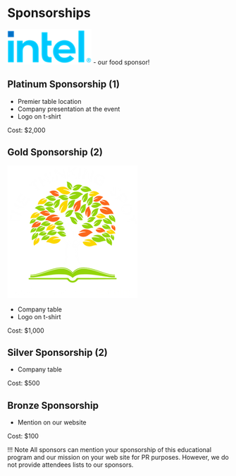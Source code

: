 # Sponsorships

![Intel Logo](./img/intel.png) - our food sponsor!

## Platinum Sponsorship (1)

* Premier table location
* Company presentation at the event
* Logo on t-shirt

Cost: $2,000

## Gold Sponsorship (2)

![](./img/thinking-spot-logo.webp)

* Company table
* Logo on t-shirt

Cost: $1,000

## Silver Sponsorship (2)

* Company table

Cost: $500

## Bronze Sponsorship

* Mention on our website

Cost: $100

!!! Note
    All sponsors can mention your sponsorship of this educational program and our mission on your web site for PR purposes.   However, we do not provide attendees lists to our sponsors.